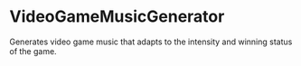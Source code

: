 # VideoGameMusicGenerator
Generates video game music that adapts to the intensity and winning status of the game.
